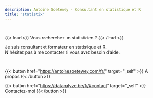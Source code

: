 ```yaml
---
description: Antoine Soetewey - Consultant en statistique et R
title: 'statistix'
---
```


<br>

{{< lead >}}
Vous recherchez un statisticien ?
{{< /lead >}}

Je suis consultant et formateur en statistique et R.
<br>N'hésitez pas à me contacter si vous avez besoin d'aide.

<br>

{{< button href="https://antoinesoetewey.com/fr/" target="_self" >}}
A propos
{{< /button >}}

{{< button href="https://datanalyze.be/fr/#contact" target="_self" >}}
Contactez-moi
{{< /button >}}